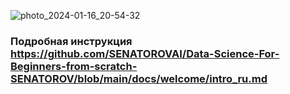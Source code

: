 ![photo_2024-01-16_20-54-32](https://github.com/user-attachments/assets/125c5dfa-f2d0-4d38-9599-6159665ecc86)

### Подробная инструкция https://github.com/SENATOROVAI/Data-Science-For-Beginners-from-scratch-SENATOROV/blob/main/docs/welcome/intro_ru.md
 
